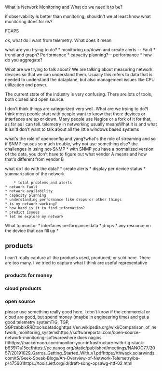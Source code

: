 What is Network Monitoring and What do we need it to be?

if observability is better than monitoring, shouldn't we at least know what monitoring does for us?

FCAPS

ok, what do I want from telemetry. What does it mean

what are you trying to do?
	*  monitoring up/down and create alerts -- Fault
	* trend and graph? Performance
	* capacity planning?-- performance
	* how do you aggregate?

What are we trying to talk about? We are talking about measuring network devices so that we can understand them. Usually this refers to data that is needed to understand the dataplane, but also management issues like CPU utilization and power.

The current state of the industry is very confusing. 
There are lots of tools, both closed and open source.

I don't think things are categorized very well. What are we trying to do?I think most people start with people want to know that there devices or interfaces are up or down. Many people use Nagios or a fork of it for that, as far as I can tell. telemetry in networking usually meansWhat it is and what it isn'tI don't want to talk about all the little windows based systems

what's the role of openconfig and yang?what's the role of streaming and so if SNMP causes so much trouble, why not use something else? the challenges in using not-SNMP
	* with SNMP you have a normalized version of the data, you don't have to figure out what vendor A means and how that's different from vendor B

what do I do with the data?
	*  create alerts 
	* display per device status
	* summarization of the network

		* total problems and alerts
	* network fault
	* network availability
	* capacity planning
	* understanding performance like drops or other things
	* is my network working?
	* how hard is it to find information?
	* predict issues
	* let me explore my network

What to monitor
	*  interfaces performance data
	* drops
	* any resource on the device that can fill up
	* 

## products

I can't really capture all the products used, produced, or sold here. There are too many. I've tried to capture what I think are useful representative

### products for money

### cloud products


### open source


please use something really good here. I don't know if the commercial or cloud are good, but spend money (maybe in engineering time) and get a good telemetry systemTIG, TGP, SGPzabbixRRDtoolsdatadoghttps://en.wikipedia.org/wiki/Comparison_of_network_monitoring_systemshttps://softwareportal.com/open-source-network-monitoring-softwarewhere does nagios fithttps://hackernoon.com/monitor-your-infrastructure-with-tig-stack-b63971a15ccfhttps://pc.nanog.org/static/published/meetings/NANOG77/2057/20191029_Garros_Getting_Started_With_v1.pdfhttps://thwack.solarwinds.com/t5/Geek-Speak-Blogs/An-Overview-of-Network-Telemetry/ba-p/475601https://tools.ietf.org/id/draft-song-opsawg-ntf-02.html